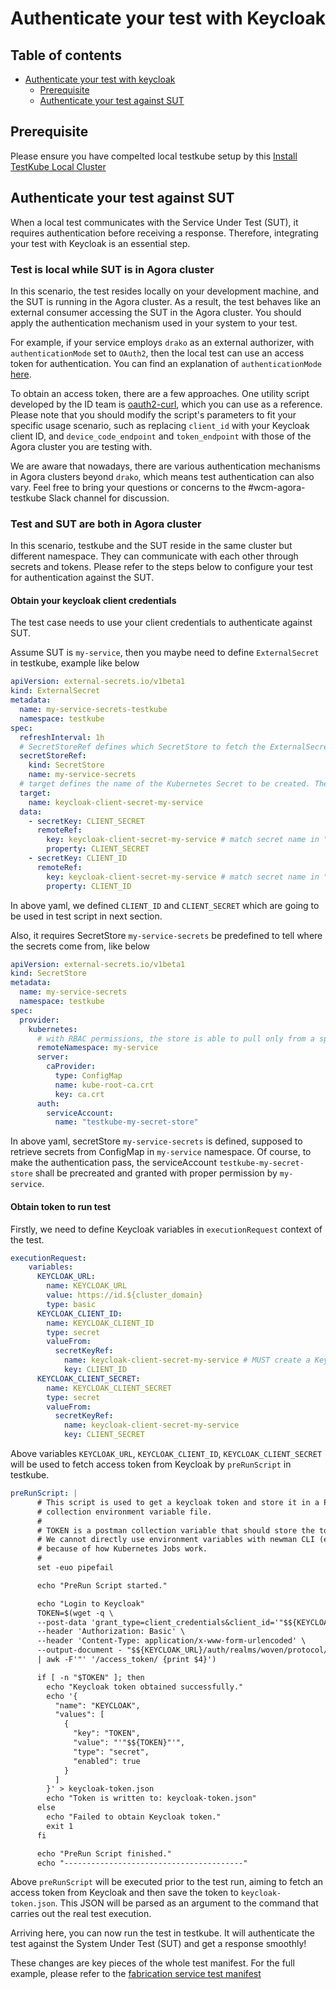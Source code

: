 # Authenticate your test with Keycloak

## Table of contents

- [Authenticate your test with keycloak](#Authenticate-your-test-with-Keycloak)
  - [Prerequisite](#Prerequisite)
  - [Authenticate your test against SUT](#Authenticate-your-test-against-SUT)
  
## Prerequisite
Please ensure you have compelted local testkube setup by this [Install TestKube Local Cluster](bootstrap_local_testkube.md) 

## Authenticate your test against SUT

When a local test communicates with the Service Under Test (SUT), it requires authentication before receiving a response. Therefore, integrating your test with Keycloak is an essential step.

### Test is local while SUT is in Agora cluster
In this scenario, the test resides locally on your development machine, and the SUT is running in the Agora cluster. As a result, the test behaves like an external consumer accessing the SUT in the Agora cluster. You should apply the authentication mechanism used in your system to your test.

For example, if your service employs `drako` as an external authorizer, with `authenticationMode` set to `OAuth2`, then the local test can use an access token for authentication. You can find an explanation of `authenticationMode` [here](https://developer.woven-city.toyota/docs/default/Component/drako-service/crd/DrakoPolicyBinding/#authenticationmode).

To obtain an access token, there are a few approaches. One utility script developed by the ID team is [oauth2-curl](../../../id/utils/oauth2-curl), which you can use as a reference. Please note that you should modify the script's parameters to fit your specific usage scenario, such as replacing `client_id` with your Keycloak client ID, and `device_code_endpoint` and `token_endpoint` with those of the Agora cluster you are testing with.

We are aware that nowadays, there are various authentication mechanisms in Agora clusters beyond `drako`, which means test authentication can also vary. Feel free to bring your questions or concerns to the #wcm-agora-testkube Slack channel for discussion.

### Test and SUT are both in Agora cluster
In this scenario, testkube and the SUT reside in the same cluster but different namespace. They can communicate with each other through secrets and tokens. Please refer to the steps below to configure your test for authentication against the SUT.

#### Obtain your keycloak client credentials
The test case needs to use your client credentials to authenticate against SUT. 

Assume SUT is `my-service`, then you maybe need to define `ExternalSecret` in testkube, example like below

```yaml
apiVersion: external-secrets.io/v1beta1
kind: ExternalSecret
metadata:
  name: my-service-secrets-testkube
  namespace: testkube
spec:
  refreshInterval: 1h
  # SecretStoreRef defines which SecretStore to fetch the ExternalSecret data.
  secretStoreRef:
    kind: SecretStore
    name: my-service-secrets
  # target defines the name of the Kubernetes Secret to be created. There can be only one target per ExternalSecret.
  target:
    name: keycloak-client-secret-my-service
  data:
    - secretKey: CLIENT_SECRET
      remoteRef:
        key: keycloak-client-secret-my-service # match secret name in "my-service" namespace
        property: CLIENT_SECRET
    - secretKey: CLIENT_ID
      remoteRef:
        key: keycloak-client-secret-my-service # match secret name in "my-service" namespace
        property: CLIENT_ID
```

In above yaml,  we defined `CLIENT_ID` and `CLIENT_SECRET` which are going to be used in test script in next section. 

 Also, it requires SecretStore `my-service-secrets` be predefined to tell where the secrets come from, like below
```yaml
apiVersion: external-secrets.io/v1beta1
kind: SecretStore
metadata:
  name: my-service-secrets
  namespace: testkube
spec:
  provider:
    kubernetes:
      # with RBAC permissions, the store is able to pull only from a specific namespace
      remoteNamespace: my-service
      server:
        caProvider:
          type: ConfigMap
          name: kube-root-ca.crt
          key: ca.crt
      auth:
        serviceAccount:
          name: "testkube-my-secret-store"
``` 
In above yaml, secretStore `my-service-secrets` is defined, supposed to retrieve secrets from ConfigMap in `my-service` namespace. Of course, to make the authentication pass,  the serviceAccount `testkube-my-secret-store` shall be precreated and granted with proper permission by `my-service`.  


#### Obtain token to run test

Firstly, we need to define Keycloak variables in `executionRequest` context of the test.

```yaml
executionRequest:
    variables:
      KEYCLOAK_URL:
        name: KEYCLOAK_URL
        value: https://id.${cluster_domain}
        type: basic
      KEYCLOAK_CLIENT_ID:
        name: KEYCLOAK_CLIENT_ID
        type: secret
        valueFrom:
          secretKeyRef:
            name: keycloak-client-secret-my-service # MUST create a KeycloakClient to obtain tokens
            key: CLIENT_ID
      KEYCLOAK_CLIENT_SECRET:
        name: KEYCLOAK_CLIENT_SECRET
        type: secret
        valueFrom:
          secretKeyRef:
            name: keycloak-client-secret-my-service
            key: CLIENT_SECRET
```

Above variables `KEYCLOAK_URL`, `KEYCLOAK_CLIENT_ID`, `KEYCLOAK_CLIENT_SECRET` will be used to fetch access token from Keycloak by `preRunScript` in testkube. 
```yaml
preRunScript: |
      # This script is used to get a keycloak token and store it in a Postman
      # collection environment variable file.
      #
      # TOKEN is a postman collection variable that should store the token.
      # We cannot directly use environment variables with newman CLI (e.g. --env-var TOKEN=$KEYCLOAK_TOKEN)
      # because of how Kubernetes Jobs work.
      #
      set -euo pipefail

      echo "PreRun Script started."

      echo "Login to Keycloak"
      TOKEN=$(wget -q \
      --post-data 'grant_type=client_credentials&client_id='"$${KEYCLOAK_CLIENT_ID}"'&client_secret='"$${KEYCLOAK_CLIENT_SECRET}"'' \
      --header 'Authorization: Basic' \
      --header 'Content-Type: application/x-www-form-urlencoded' \
      --output-document - "$${KEYCLOAK_URL}/auth/realms/woven/protocol/openid-connect/token" \
      | awk -F'"' '/access_token/ {print $4}')

      if [ -n "$TOKEN" ]; then
        echo "Keycloak token obtained successfully."
        echo '{
          "name": "KEYCLOAK",
          "values": [
            {
              "key": "TOKEN",
              "value": "'"$${TOKEN}"'",
              "type": "secret",
              "enabled": true
            }
          ]
        }' > keycloak-token.json
        echo "Token is written to: keycloak-token.json"
      else
        echo "Failed to obtain Keycloak token."
        exit 1
      fi

      echo "PreRun Script finished."
      echo "----------------------------------------"
```

Above `preRunScript` will be executed prior to the test run, aiming to fetch an access token from Keycloak and then save the token to `keycloak-token.json`. This JSON will be parsed as an argument to the command that carries out the real test execution.

Arriving here, you can now run the test in testkube. It will authenticate the test against the System Under Test (SUT) and get a response smoothly!

These changes are key pieces of the whole test manifest. For the full example, please refer to the [fabrication service test manifest](../../../../infrastructure/k8s/environments/dev2/clusters/worker1-east/testkube/tenants/fabrication-service-dev)
